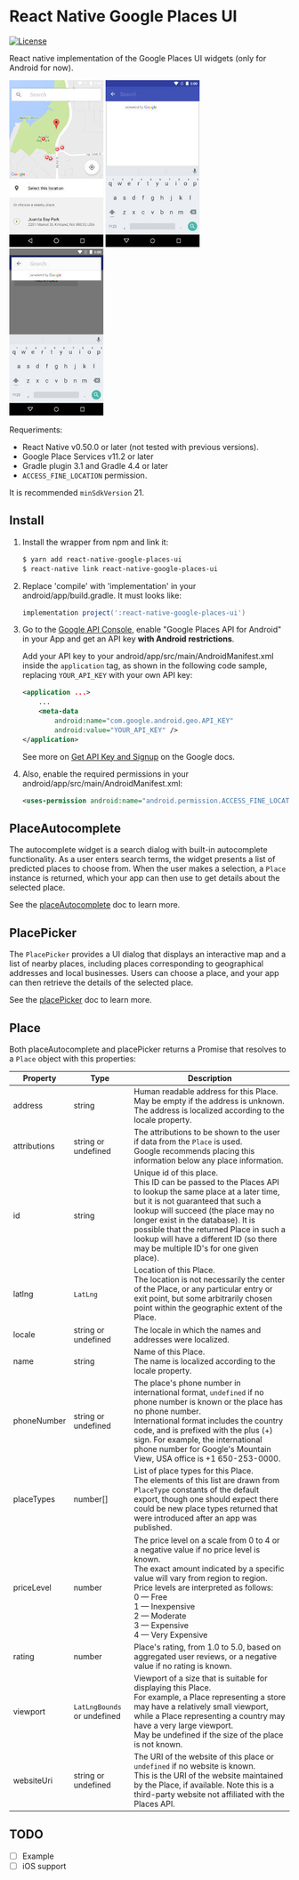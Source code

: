 # React Native Google Places UI

[![License][license-image]](LICENSE)

React native implementation of the Google Places UI widgets (only for Android for now).

![PlacePicker](images/placepicker.jpg)
![PlacePicker](images/acw_fullscreen.jpg)
![PlacePicker](images/acw_overlay.jpg)

Requeriments:
* React Native v0.50.0 or later (not tested with previous versions).
* Google Place Services v11.2 or later
* Gradle plugin 3.1 and Gradle 4.4 or later
* `ACCESS_FINE_LOCATION` permission.

It is recommended `minSdkVersion` 21.

## Install

1. Install the wrapper from npm and link it:
    ```bash
    $ yarn add react-native-google-places-ui
    $ react-native link react-native-google-places-ui
    ```

2. Replace 'compile' with 'implementation' in your android/app/build.gradle. It must looks like:
    ```gradle
    implementation project(':react-native-google-places-ui')
    ```

3. Go to the [Google API Console](https://console.developers.google.com), enable "Google Places API for Android" in your App and get an API key __with Android restrictions__.

    Add your API key to your android/app/src/main/AndroidManifest.xml inside the `application` tag, as shown in the following code sample, replacing `YOUR_API_KEY` with your own API key:

    ```xml
    <application ...>
        ...
        <meta-data
            android:name="com.google.android.geo.API_KEY"
            android:value="YOUR_API_KEY" />
    </application>
    ```

    See more on [Get API Key and Signup](https://developers.google.com/places/android-sdk/signup) on the Google docs.

4. Also, enable the required permissions in your android/app/src/main/AndroidManifest.xml:
    ```xml
    <uses-permission android:name="android.permission.ACCESS_FINE_LOCATION" />
    ```

## PlaceAutocomplete

The autocomplete widget is a search dialog with built-in autocomplete functionality. As a user enters search terms, the widget presents a list of predicted places to choose from. When the user makes a selection, a `Place` instance is returned, which your app can then use to get details about the selected place.

See the [placeAutocomplete](PlaceAutocomplete.md) doc to learn more.

## PlacePicker

The `PlacePicker` provides a UI dialog that displays an interactive map and a list of nearby places, including places corresponding to geographical addresses and local businesses. Users can choose a place, and your app can then retrieve the details of the selected place.

See the [placePicker](PlacePicker.md) doc to learn more.

## Place

Both placeAutocomplete and placePicker returns a Promise that resolves to a `Place` object with this properties:

Property | Type                     | Description
---------|--------------------------|------------
address  | string | Human readable address for this Place. May be empty if the address is unknown.<br>The address is localized according to the locale property.
attributions | string or undefined | The attributions to be shown to the user if data from the `Place` is used.<br>Google recommends placing this information below any place information.
id | string | Unique id of this place.<br>This ID can be passed to the Places API to lookup the same place at a later time, but it is not guaranteed that such a lookup will succeed (the place may no longer exist in the database). It is possible that the returned Place in such a lookup will have a different ID (so there may be multiple ID's for one given place).
latlng | `LatLng` | Location of this Place.<br>The location is not necessarily the center of the Place, or any particular entry or exit point, but some arbitrarily chosen point within the geographic extent of the Place.
locale | string or undefined | The locale in which the names and addresses were localized.
name | string | Name of this Place.<br>The name is localized according to the locale property.
phoneNumber | string or undefined | The place's phone number in international format, `undefined` if no phone number is known or the place has no phone number.<br>International format includes the country code, and is prefixed with the plus (+) sign. For example, the international phone number for Google's Mountain View, USA office is +1 650-253-0000.
placeTypes | number[] | List of place types for this Place.<br>The elements of this list are drawn from `PlaceType` constants of the default export, though one should expect there could be new place types returned that were introduced after an app was published.
priceLevel | number | The price level on a scale from 0 to 4 or a negative value if no price level is known.<br>The exact amount indicated by a specific value will vary from region to region. Price levels are interpreted as follows:<br>0 — Free<br>1 — Inexpensive<br>2 — Moderate<br>3 — Expensive<br>4 — Very Expensive
rating | number | Place's rating, from 1.0 to 5.0, based on aggregated user reviews, or a negative value if no rating is known.
viewport | `LatLngBounds` or undefined | Viewport of a size that is suitable for displaying this Place.<br>For example, a Place representing a store may have a relatively small viewport, while a Place representing a country may have a very large viewport.<br>May be undefined if the size of the place is not known.
websiteUri | string or undefined | The URI of the website of this place or `undefined` if no website is known.<br>This is the URI of the website maintained by the Place, if available. Note this is a third-party website not affiliated with the Places API.

## TODO

- [ ] Example
- [ ] iOS support

[license-image]:  https://img.shields.io/npm/l/express.svg
